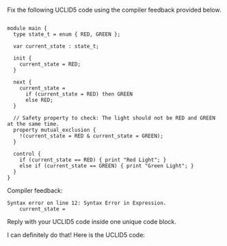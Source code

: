 
Fix the following UCLID5 code using the compiler feedback provided below.

```

module main {
  type state_t = enum { RED, GREEN };

  var current_state : state_t;

  init {
    current_state = RED;
  }

  next {
    current_state = 
      if (current_state = RED) then GREEN
      else RED;
  }

  // Safety property to check: The light should not be RED and GREEN at the same time.
  property mutual_exclusion {
    !(current_state = RED & current_state = GREEN);
  }

  control {
    if (current_state == RED) { print "Red Light"; }
    else if (current_state == GREEN) { print "Green Light"; }
  }
}
```

Compiler feedback:

```
Syntax error on line 12: Syntax Error in Expression.
    current_state = 

```
Reply with your UCLID5 code inside one unique code block.

I can definitely do that! Here is the UCLID5 code:
```
